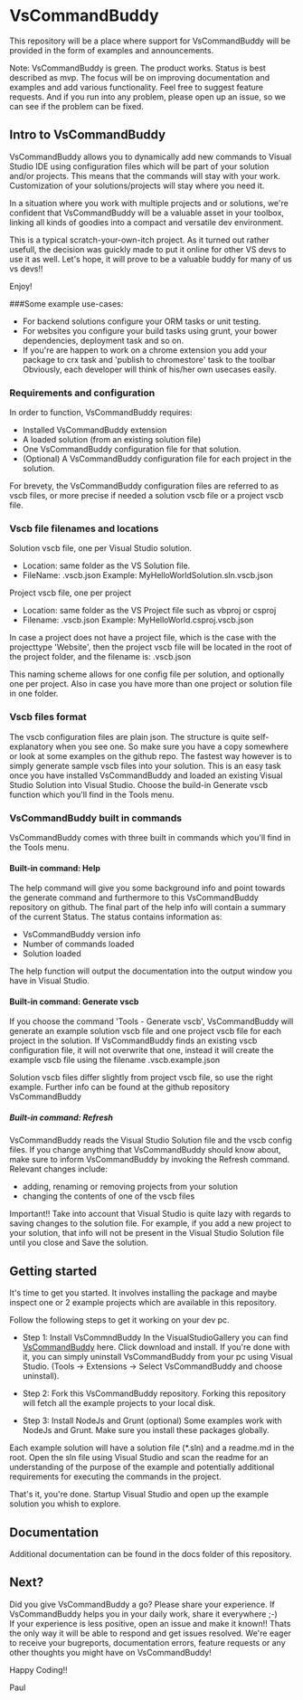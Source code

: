 # VsCommandBuddy

This repository will be a place where support for VsCommandBuddy will be provided in the form of examples and announcements.

Note: VsCommandBuddy is green. The product works. Status is best described as mvp. The focus will be on improving documentation and 
examples and add various functionality. Feel free to suggest feature requests. And if you run into any problem, please open up an issue, so we can see if the problem can be fixed. 


## Intro to VsCommandBuddy
VsCommandBuddy allows you to dynamically add new commands to Visual Studio IDE using configuration files which will be part 
of your solution and/or projects. This means that the commands will stay with your work. Customization of your solutions/projects
will stay where you need it. 

In a situation where you work with multiple projects and or solutions, we're confident that VsCommandBuddy will
be a valuable asset in your toolbox, linking all kinds of goodies into a compact and versatile dev environment. 

This is a typical scratch-your-own-itch project. As it turned out rather usefull, the decision was
guickly made to put it online for other VS devs to use it as well.
Let's hope, it will prove to be a valuable buddy for many of us vs devs!!
 
Enjoy!


###Some example use-cases:
- For backend solutions configure your ORM tasks or unit testing.
- For websites you configure your build tasks using grunt, your bower dependencies, deployment task and so on.
- If you're are happen to work on a chrome extension you add your package to crx task and 'publish to chromestore' task
to the toolbar
Obviously, each developer will think of his/her own usecases easily.

### Requirements and configuration
In order to function, VsCommandBuddy requires:
- Installed VsCommandBuddy extension
- A loaded solution (from an existing solution file)
- One VsCommandBuddy configuration file for that solution.
- (Optional) A VsCommandBuddy configuration file for each project in the solution.

For brevety, the VsCommandBuddy configuration files are referred to as vscb files, or more precise if needed a solution 
vscb file or a project vscb file.

### Vscb file filenames and locations
Solution vscb file, one per Visual Studio solution.
- Location: same folder as the VS Solution file.
- FileName: <solutionfilename>.vscb.json
Example: MyHelloWorldSolution.sln.vscb.json

Project vscb file, one per project
- Location: same folder as the VS Project file such as vbproj or csproj
- Filename: <ProjectFileName>.vscb.json
Example: MyHelloWorld.csproj.vscb.json

In case a project does not have a project file, which is the case with the projecttype
'Website', then the project vscb file will be located in the root of the project folder, and
the filename is: <ProjectFolderName>.vscb.json

This naming scheme allows for one config file per solution, and optionally one per project. Also in case you have more than one project
or solution file in one folder.

### Vscb files format
The vscb configuration files are plain json. The structure is quite self-explanatory when you
see one. So make sure you have a copy somewhere or look at some examples on the github repo.
The fastest way however is to simply generate sample vscb files into your solution. This is an easy task once you have installed 
VsCommandBuddy and loaded an existing Visual Studio Solution into Visual Studio.  Choose the build-in Generate vscb function which
you'll find in the Tools menu.


### VsCommandBuddy built in commands
VsCommandBuddy comes with three built in commands which you'll find in the Tools menu.

#### Built-in command: Help
The help command will give you some background info and point towards the generate command and furthermore to this 
VsCommandBuddy repository on github.  The final part of the help info will contain a summary of the current Status.
The status contains information as:
- VsCommandBuddy version info
- Number of commands loaded
- Solution loaded

The help function will output the documentation into the output window you have in Visual Studio.

#### Built-in command: Generate vscb
If you choose the command 'Tools - Generate vscb', VsCommandBuddy will generate an example solution vscb file and one 
project vscb file for each project in the solution.
If VsCommandBuddy finds an existing vscb configuration file, it will not overwrite that one,
instead it will create the example vscb file using the filename <name>.vscb.example.json

Solution vscb files differ slightly from project vscb file, so use the right example.
Further info can be found at the github repository VsCommandBuddy

##### Built-in command: Refresh
VsCommandBuddy reads the Visual Studio Solution file and the vscb config files. If you change
anything that VsCommandBuddy should know about, make sure to inform VsCommandBuddy by invoking the
Refresh command. 
Relevant changes include:
- adding, renaming or removing projects from your solution
- changing the contents of one of the vscb files

Important!! Take into account that Visual Studio is quite lazy with regards to saving changes to the
solution file. For example, if you add a new project to your solution, that info
will not be present in the Visual Studio Solution file until you close and Save the solution.
 
 

## Getting started
It's time to get you started. It involves installing the package and maybe inspect one or 2 example projects which are available in this repository.

Follow the following steps to get it working on your dev pc.

* Step 1: Install VsCommndBuddy
In the VisualStudioGallery you can find [VsCommandBuddy](http://visualstudiogallery.msdn.microsoft.com/f5da988e-2ec1-4061-a569-46d09733c668) here.
Click download and install. If you're done with it, you can simply uninstall VsCommandBuddy from your pc using Visual Studio. 
(Tools -> Extensions -> Select VsCommandBuddy and choose uninstall). 

* Step 2: Fork this VsCommandBuddy repository. 
Forking this repository will fetch all the example projects to your local disk.

* Step 3: Install NodeJs and Grunt (optional)
Some examples work with NodeJs and Grunt. Make sure you install these packages globally.

Each example solution will have a solution file (*.sln) and a readme.md in the root. Open the sln file using Visual Studio and scan the readme 
for an understanding of the purpose of the example and potentially additional requirements for executing the commands in the project.

That's it, you're done. Startup Visual Studio and open up the example solution you whish to explore. 


## Documentation
Additional documentation can be found in the docs folder of this repository.


## Next?
Did you give VsCommandBuddy a go? Please share your experience. If VsCommandBuddy helps you in your daily work, share it everywhere ;-)  
If your experience is less positive, open an issue and make it known!! Thats the only way it will be able to respond and get issues resolved.
We're eager to receive your bugreports, documentation errors, feature requests or any other thoughts you might have on VsCommandBuddy!


Happy Coding!! 

Paul





